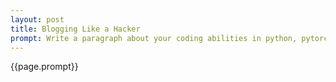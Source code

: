 ```yaml
---
layout: post
title: Blogging Like a Hacker
prompt: Write a paragraph about your coding abilities in python, pytorch, tensorflow, sklearn, docker
---
```


{{page.prompt}}
